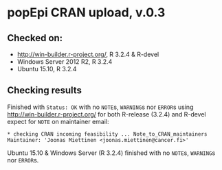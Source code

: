 
# popEpi CRAN upload, v.0.3

## Checked on: 
* http://win-builder.r-project.org/, R 3.2.4 & R-devel
* Windows Server 2012 R2, R 3.2.4
* Ubuntu 15.10, R 3.2.4

## Checking results

Finished with `Status: OK` with no `NOTE`s, `WARNING`s nor `ERROR`s using http://win-builder.r-project.org/ for both R-release (3.2.4) and R-devel expect for `NOTE` on maintainer email: 

```
* checking CRAN incoming feasibility ... Note_to_CRAN_maintainers
Maintainer: 'Joonas Miettinen <joonas.miettinen@cancer.fi>'
```

Ubuntu 15.10 & Windows Server (R 3.2.4) finished with no `NOTE`s, `WARNING`s nor `ERROR`s.
